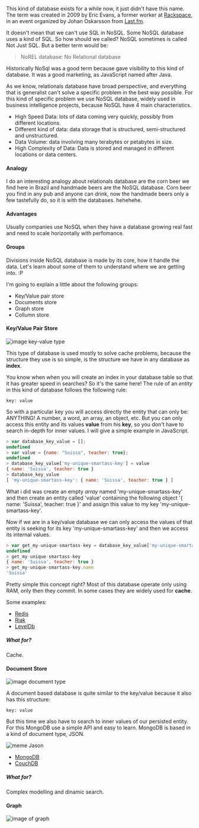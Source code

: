 
This kind of database exists for a while now, it just didn't have this name. The term was created in 2009 by Eric Evans, a former worker at [Rackspace](http://www.rackspace.com/), in an event organized by Johan Oskarsson from [Last.fm](Last.fm).

It doesn't mean that we can't use SQL in NoSQL. Some NoSQL database uses a kind of SQL. So how should we called? NoSQL sometimes is called Not Just SQL. But a better term would be:

> NoREL database: No Relational database

Historically NoSql was a good term because gave visibility to this kind of database. It was a good marketing, as JavaScript named after Java.

As we know, relationals database have broad perspective, and everything that is generalist can't solve a specific problem in the best way possible. For this kind of specific problem we use NoSQL database, widely used in business intelligence projects,
because NoSQL have 4 main characteristics.

- High Speed Data: lots of data coming very quickly, possibly from different locations.
- Different kind of data: data storage that is structured, semi-structured and unstructured.
- Data Volume: data involving many terabytes or petabytes in size.
- High Complexity of Data: Data is stored and managed in different locations or data centers.

#### Analogy

I do an interesting analogy about relationals database are the corn beer we find here in Brazil and handmade beers are the
NoSQL database.
Corn beer you find in any pub and anyone can drink, now the handmade beers only a few tastefully do, so it is with the databases. hehehehe.

#### Advantages

Usually companies use NoSQL when they have a database growing real fast and need to scale horizontally with perfomance.

#### Groups

Divisions inside NoSQL database is made by its core, how it handle the data. Let's learn about some of them to understand where we are getting into. :P

I'm going to explain a little about the following groups:

- Key/Value pair store
- Documents store
- Graph store
- Collumn store

#### Key/Value Pair Store

![image key-value type](https://github.com/Webschool-io/be-mean-instagram/raw/master/apostila/mongodb/images/nosql-type-key-value.png)

This type of database is used mostly to solve cache problems, because the structure they use is so simple, is the structure we have in any database as **index**.

You know when when you will create an index in your database table so that it has greater speed in searches?
So it's the same here! The rule of an *entity* in this kind of database follows the following rule:

```
key: value
```

So with a particular key you will access directly the entity that can only be: ANYTHING! A number, a word, an array, an object, etc. But you can only access this entity and its values **value** from his **key**, so you don't have to search in-depth for inner values. I will give a simple example in JavaScript.

```js
> var database_key_value = [];
undefined
> var value = {name: "Suissa", teacher: true};
undefined
> database_key_value['my-unique-smartass-key'] = value  
{ name: 'Suissa', teacher: true }
> database_key_value
[ 'my-unique-smartass-key': { name: 'Suissa', teacher: true } ]
```

What i did was create an empty *array* named 'my-unique-smartass-key' and then create an entity called 'value' containing the following object '{ name: 'Suissa', teacher: true }' and assign this value to my key 'my-unique-smartass-key'.

Now if we are in a key/value database we can only access the values of that entity is seeking for its key 'my-unique-smartass-key' and then we access its internal values.

```js
> var get_my-unique-smartass-key = database_key_value['my-unique-smartass-key']
undefined
> get_my-unique-smartass-key
{ name: 'Suissa', teacher: true }
> get_my-unique-smartass-key.name
'Suissa'
```
Pretty simple this concept right? Most of this database operate only using RAM, only then they commit. In some cases they are widely used for **cache**.

Some examples:

- [Redis](http://redis.io/)
- [Riak](http://basho.com/products/riak-kv/)
- [LevelDb](http://leveldb.org/)

##### What for?

Cache.

#### Document Store

![image document type](https://github.com/Webschool-io/be-mean-instagram/raw/master/apostila/mongodb/images/nosql-type-document.png)

A document based database is quite similar to the key/value because it also has this structure:

```
key: value
```

But this time we also have to search to inner values of our persisted entity. For this MongoDB use a simple API and easy to learn.
MongoDB is based in a kind of document type, JSON.

![meme Jason](https://github.com/Webschool-io/be-mean-instagram/raw/master/apostila/mongodb/images/meme-jason.jpg)

- [MongoDB](https://www.mongodb.org/)
- [CouchDB](http://couchdb.apache.org/)

##### What for?

Complex modelling and dinamic search.

#### Graph

![image of graph](https://github.com/Webschool-io/be-mean-instagram/raw/master/apostila/mongodb/images/nosql-type-graph.png)
